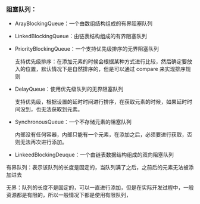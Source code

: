 ### 阻塞队列：

- ArayBlockingQueue：一个由数组结构组成的有界阻塞队列

- LinkedBlockingQueue：由链表结构组成的有界阻塞队列

- PriorityBlockingQueue：一个支持优先级排序的无界阻塞队列

  支持优先级排序：在添加元素的时候会根据某种方式进行比较，然后确定要放入的位置，默认情况下是自然排序的，但是可以通过 compare 来实现排序规则

- DelayQueue：使用优先级队列的无界阻塞队列

  支持优先级，根据设置的延时时间进行排序，在获取元素的时候，如果延时时间没到，也无法获取到元素。

- SynchronousQueue：一个不存储元素的阻塞队列

  内部没有任何容器，内部只能有一个元素，在添加之后，必须要进行获取，否则无法再次进行添加。

- LinkeedBlockingDeuque：一个由链表数据结构组成的双向阻塞队列

有界队列：表示该队列的长度是固定的，当队列满了之后，之前后的元素无法被添加进去

无界：队列的长度不是固定的，可以一直进行添加，但是在实际开发过程中，一般资源都是有限的，所以一般情况下都是使用有限队列，